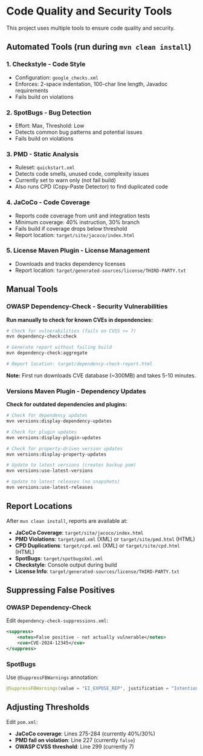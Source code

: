 # Code Quality and Security Tools

This project uses multiple tools to ensure code quality and security.

## Automated Tools (run during `mvn clean install`)

### 1. **Checkstyle** - Code Style
- Configuration: `google_checks.xml`
- Enforces: 2-space indentation, 100-char line length, Javadoc requirements
- Fails build on violations

### 2. **SpotBugs** - Bug Detection
- Effort: Max, Threshold: Low
- Detects common bug patterns and potential issues
- Fails build on violations

### 3. **PMD** - Static Analysis
- Ruleset: `quickstart.xml`
- Detects code smells, unused code, complexity issues
- Currently set to warn only (not fail build)
- Also runs CPD (Copy-Paste Detector) to find duplicated code

### 4. **JaCoCo** - Code Coverage
- Reports code coverage from unit and integration tests
- Minimum coverage: 40% instruction, 30% branch
- Fails build if coverage drops below threshold
- Report location: `target/site/jacoco/index.html`

### 5. **License Maven Plugin** - License Management
- Downloads and tracks dependency licenses
- Report location: `target/generated-sources/license/THIRD-PARTY.txt`

## Manual Tools

### OWASP Dependency-Check - Security Vulnerabilities
**Run manually to check for known CVEs in dependencies:**

```bash
# Check for vulnerabilities (fails on CVSS >= 7)
mvn dependency-check:check

# Generate report without failing build
mvn dependency-check:aggregate

# Report location: target/dependency-check-report.html
```

**Note:** First run downloads CVE database (~300MB) and takes 5-10 minutes.

### Versions Maven Plugin - Dependency Updates
**Check for outdated dependencies and plugins:**

```bash
# Check for dependency updates
mvn versions:display-dependency-updates

# Check for plugin updates
mvn versions:display-plugin-updates

# Check for property-driven version updates
mvn versions:display-property-updates

# Update to latest versions (creates backup pom)
mvn versions:use-latest-versions

# Update to latest releases (no snapshots)
mvn versions:use-latest-releases
```

## Report Locations

After `mvn clean install`, reports are available at:

- **JaCoCo Coverage**: `target/site/jacoco/index.html`
- **PMD Violations**: `target/pmd.xml` (XML) or `target/site/pmd.html` (HTML)
- **CPD Duplications**: `target/cpd.xml` (XML) or `target/site/cpd.html` (HTML)
- **SpotBugs**: `target/spotbugsXml.xml`
- **Checkstyle**: Console output during build
- **License Info**: `target/generated-sources/license/THIRD-PARTY.txt`

## Suppressing False Positives

### OWASP Dependency-Check
Edit `dependency-check-suppressions.xml`:

```xml
<suppress>
    <notes>False positive - not actually vulnerable</notes>
    <cve>CVE-2024-12345</cve>
</suppress>
```

### SpotBugs
Use `@SuppressFBWarnings` annotation:

```java
@SuppressFBWarnings(value = "EI_EXPOSE_REP", justification = "Intentional exposure for DTO")
```

## Adjusting Thresholds

Edit `pom.xml`:

- **JaCoCo coverage**: Lines 275-284 (currently 40%/30%)
- **PMD fail on violation**: Line 227 (currently `false`)
- **OWASP CVSS threshold**: Line 299 (currently 7)
